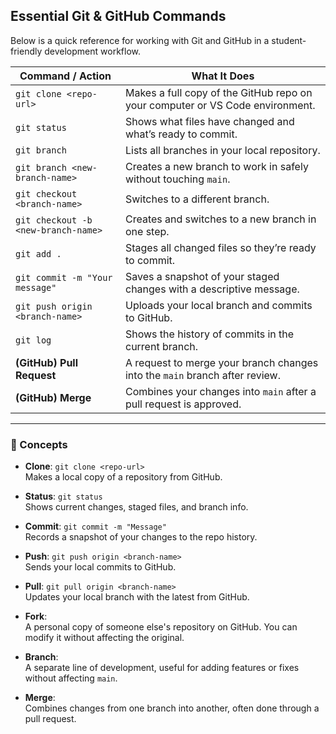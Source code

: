 ## Essential Git & GitHub Commands

Below is a quick reference for working with Git and GitHub in a student-friendly development workflow.

| **Command / Action** | **What It Does** |
|----------------------|------------------|
| `git clone <repo-url>` | Makes a full copy of the GitHub repo on your computer or VS Code environment. |
| `git status` | Shows what files have changed and what’s ready to commit. |
| `git branch` | Lists all branches in your local repository. |
| `git branch <new-branch-name>` | Creates a new branch to work in safely without touching `main`. |
| `git checkout <branch-name>` | Switches to a different branch. |
| `git checkout -b <new-branch-name>` | Creates and switches to a new branch in one step. |
| `git add .` | Stages all changed files so they’re ready to commit. |
| `git commit -m "Your message"` | Saves a snapshot of your staged changes with a descriptive message. |
| `git push origin <branch-name>` | Uploads your local branch and commits to GitHub. |
| `git log` | Shows the history of commits in the current branch. |
| **(GitHub) Pull Request** | A request to merge your branch changes into the `main` branch after review. |
| **(GitHub) Merge** | Combines your changes into `main` after a pull request is approved. |

---

### 🔀 Concepts

- **Clone**: `git clone <repo-url>`  
  Makes a local copy of a repository from GitHub.

- **Status**: `git status`  
  Shows current changes, staged files, and branch info.

- **Commit**: `git commit -m "Message"`  
  Records a snapshot of your changes to the repo history.

- **Push**: `git push origin <branch-name>`  
  Sends your local commits to GitHub.

- **Pull**: `git pull origin <branch-name>`  
  Updates your local branch with the latest from GitHub.

- **Fork**:  
  A personal copy of someone else's repository on GitHub. You can modify it without affecting the original.

- **Branch**:  
  A separate line of development, useful for adding features or fixes without affecting `main`.

- **Merge**:  
  Combines changes from one branch into another, often done through a pull request.

